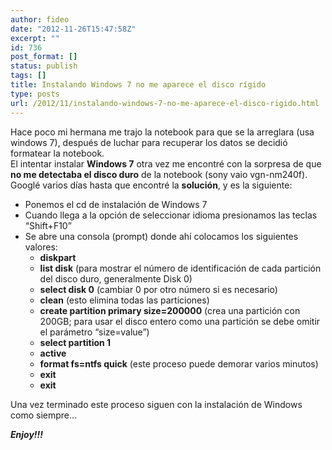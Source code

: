 ```yaml
---
author: fideo
date: "2012-11-26T15:47:58Z"
excerpt: ""
id: 736
post_format: []
status: publish
tags: []
title: Instalando Windows 7 no me aparece el disco rígido
type: posts
url: /2012/11/instalando-windows-7-no-me-aparece-el-disco-rigido.html
---
```

Hace poco mi hermana me trajo la notebook para que se la arreglara (usa windows 7), después de luchar para recuperar los datos se decidió formatear la notebook.  
El intentar instalar **Windows 7** otra vez me encontré con la sorpresa de que **no me detectaba el disco duro**  de la notebook (sony vaio vgn-nm240f). Googlé varios días hasta que encontré la **solución**, y es la siguiente:

- Ponemos el cd de instalación de Windows 7
- Cuando llega a la opción de seleccionar idioma presionamos las teclas “Shift+F10”
- Se abre una consola (prompt) donde ahí colocamos los siguientes valores: 
  - **diskpart**
  - **list disk** (para mostrar el número de identificación de cada partición del disco duro, generalmente Disk 0)
  - **select disk 0** (cambiar 0 por otro número si es necesario)
  - **clean** (esto elimina todas las particiones)
  - **create partition primary size=200000** (crea una partición con 200GB; para usar el disco entero como una partición se debe omitir el parámetro “size=value”)
  - **select partition 1**
  - **active**
  - **format fs=ntfs quick** (este proceso puede demorar varios minutos)
  - **exit**
  - **exit**

Una vez terminado este proceso siguen con la instalación de Windows como siempre…

***Enjoy!!!***
